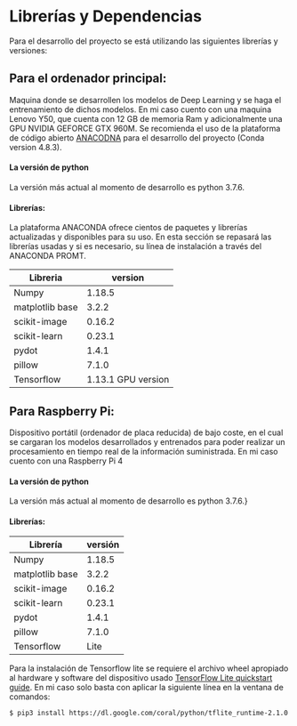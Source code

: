 # Librerías y Dependencias
Para el desarrollo del proyecto se está utilizando las siguientes librerías y versiones:
## Para el ordenador principal:
Maquina donde se desarrollen los modelos de Deep Learning y se haga el entrenamiento de dichos modelos.
En mi caso cuento con una maquina Lenovo Y50, que cuenta con 12 GB de memoria Ram y adicionalmente una GPU NVIDIA GEFORCE GTX 960M.
Se recomienda el uso de la plataforma de código abierto [ANACODNA](https://www.anaconda.com/products/individual) para el desarrollo del proyecto (Conda version 4.8.3).
#### La versión de python 
La versión más actual al momento de desarrollo es python 3.7.6.
#### Librerías:
La plataforma ANACONDA ofrece cientos de paquetes y librerías actualizadas y disponibles para su uso. En esta sección se repasará las librerías usadas y si es necesario, su línea de instalación a través del ANACONDA PROMT.


| Libreria | version |
| ------ | ------ |
| Numpy | 1.18.5 |
| matplotlib base | 3.2.2 |
| scikit-image | 0.16.2 |
| scikit-learn | 0.23.1|
| pydot| 1.4.1 |
| pillow | 7.1.0 |
| Tensorflow | 1.13.1 GPU version |

## Para Raspberry Pi:

Dispositivo portátil (ordenador de placa reducida) de bajo coste, en el cual se cargaran los modelos desarrollados y entrenados para poder realizar un procesamiento en tiempo real de la información suministrada.
En mi caso cuento con una Raspberry Pi 4
#### La versión de python 
La versión más actual al momento de desarrollo es python 3.7.6.}
#### Librerías:


| Librería | versión |
| ------ | ------ |
| Numpy | 1.18.5 |
| matplotlib base | 3.2.2 |
| scikit-image | 0.16.2 |
| scikit-learn | 0.23.1|
| pydot| 1.4.1 |
| pillow | 7.1.0 |
| Tensorflow | Lite |

Para la instalación de Tensorflow lite se requiere el archivo wheel apropiado al hardware y software del dispositivo usado [TensorFlow Lite quickstart guide](https://www.tensorflow.org/lite/guide/python). 
En mi caso solo basta con aplicar la siguiente línea en la ventana de comandos:
```sh
$ pip3 install https://dl.google.com/coral/python/tflite_runtime-2.1.0.post1-cp37-cp37m-linux_armv7l.whl
```
